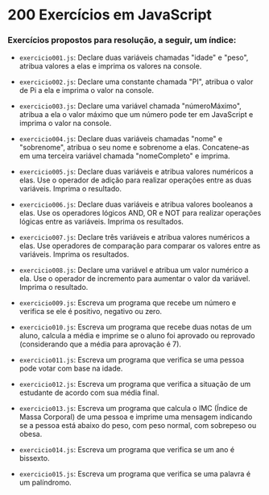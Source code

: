 # 200 Exercícios em JavaScript
### Exercícios propostos para resolução, a seguir, um índice:

- `exercicio001.js`: Declare duas variáveis chamadas "idade" e "peso", atribua valores a elas e imprima os valores na console.

- `exercicio002.js`: Declare uma constante chamada "PI", atribua o valor de Pi a ela e imprima o valor na console.

- `exercicio003.js`: Declare uma variável chamada "númeroMáximo", atribua a ela o valor máximo que um número pode ter em JavaScript e imprima o valor na console.

- `exercicio004.js`: Declare duas variáveis chamadas "nome" e "sobrenome", atribua o seu nome e sobrenome a elas. Concatene-as em uma terceira variável chamada "nomeCompleto" e imprima.

- `exercicio005.js`: Declare duas variáveis e atribua valores numéricos a elas. Use o operador de adição para realizar operações entre as duas variáveis. Imprima o resultado.

- `exercicio006.js`: Declare duas variáveis e atribua valores booleanos a elas. Use os operadores lógicos AND, OR e NOT para realizar operações lógicas entre as variáveis. Imprima os resultados.

- `exercicio007.js`: Declare três variáveis e atribua valores numéricos a elas. Use operadores de comparação para comparar os valores entre as variáveis. Imprima os resultados.

- `exercicio008.js`: Declare uma variável e atribua um valor numérico a ela. Use o operador de incremento para aumentar o valor da variável. Imprima o resultado.

- `exercicio009.js`: Escreva um programa que recebe um número e verifica se ele é positivo, negativo ou zero.

- `exercicio010.js`: Escreva um programa que recebe duas notas de um aluno, calcula a média e imprime se o aluno foi aprovado ou reprovado (considerando que a média para aprovação é 7).

- `exercicio011.js`: Escreva um programa que verifica se uma pessoa pode votar com base na idade.

- `exercicio012.js`: Escreva um programa que verifica a situação de um estudante de acordo com sua média final.

- `exercicio013.js`: Escreva um programa que calcula o IMC (Índice de Massa Corporal) de uma pessoa e imprime uma mensagem indicando se a pessoa está abaixo do peso, com peso normal, com sobrepeso ou obesa.

- `exercicio014.js`: Escreva um programa que verifica se um ano é bissexto.

- `exercicio015.js`: Escreva um programa que verifica se uma palavra é um palíndromo.